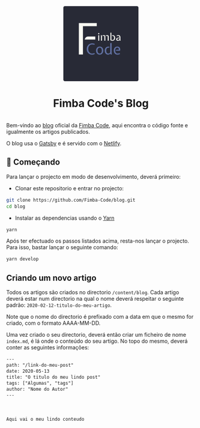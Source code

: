 <div align="center" style="display:flex;flex-direction:column;">
    <a href="https://blog.fimbacode.org">
        <img src="./.github/logo.png" style="texcenter" width="200" height="200" alt="Fimba Code logo"/>
    </a>
    <h1>
        Fimba Code's Blog
    </h1>
</div>

Bem-vindo ao [blog](https://blog.fimbacode.org) oficial da [Fimba Code](https://fimbacode.org), aqui encontra o código fonte e igualmente os artigos publicados.

O blog usa o [Gatsby](https://www.gatsbyjs.org/) e é servido com o [Netlify](https://www.netlify.com/).

## 🚀 Começando

Para lançar o projecto em modo de desenvolvimento, deverá primeiro:

- Clonar este repositorio e entrar no projecto:

```bash
git clone https://github.com/Fimba-Code/blog.git
cd blog
```

- Instalar as dependencias usando o [Yarn](https://yarnpkg.com/)

```bash
yarn
```

Após ter efectuado os passos listados acima, resta-nos lançar o projecto.
Para isso, bastar lançar o seguinte comando:

```bash
yarn develop
```

## Criando um novo artigo

Todos os artigos são criados no directorio `/content/blog`.
Cada artigo deverá estar num directorio na qual o nome deverá respeitar o seguinte padrão: `2020-02-12-titulo-do-meu-artigo`.

Note que o nome do directorio é prefixado com a data em que o mesmo for criado, com o formato AAAA-MM-DD.

Uma vez criado o seu directorio, deverá então criar um ficheiro de nome `index.md`, é lá onde o conteúdo do seu artigo. No topo do mesmo, deverá conter as seguintes informações:

```
---
path: "/link-do-meu-post"
date: 2020-05-13
title: "O titulo do meu lindo post"
tags: ["Algumas", "tags"]
author: "Nome do Autor"
---



Aqui vai o meu lindo conteudo
```
